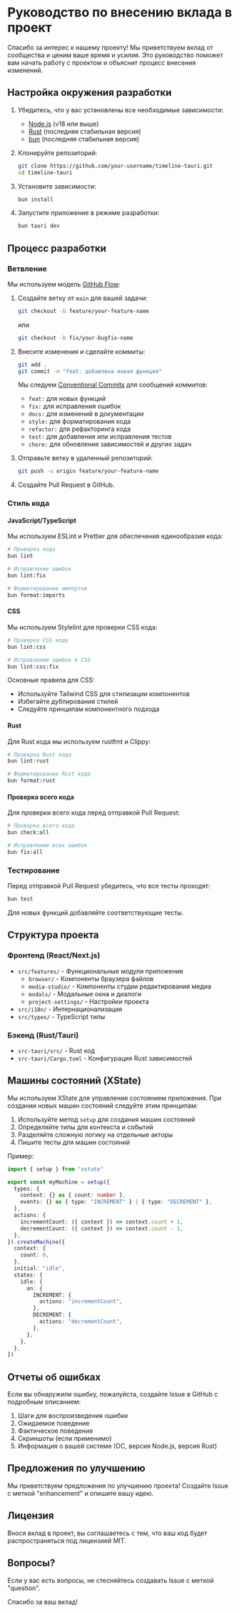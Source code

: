 # Руководство по внесению вклада в проект

Спасибо за интерес к нашему проекту! Мы приветствуем вклад от сообщества и ценим ваше время и усилия. Это руководство поможет вам начать работу с проектом и объяснит процесс внесения изменений.

## Настройка окружения разработки

1. Убедитесь, что у вас установлены все необходимые зависимости:
   - [Node.js](https://nodejs.org/) (v18 или выше)
   - [Rust](https://www.rust-lang.org/tools/install) (последняя стабильная версия)
   - [bun](https://bun.sh/) (последняя стабильная версия)

2. Клонируйте репозиторий:
   ```bash
   git clone https://github.com/your-username/timeline-tauri.git
   cd timeline-tauri
   ```

3. Установите зависимости:
   ```bash
   bun install
   ```

4. Запустите приложение в режиме разработки:
   ```bash
   bun tauri dev
   ```

## Процесс разработки

### Ветвление

Мы используем модель [GitHub Flow](https://guides.github.com/introduction/flow/):

1. Создайте ветку от `main` для вашей задачи:
   ```bash
   git checkout -b feature/your-feature-name
   ```
   или
   ```bash
   git checkout -b fix/your-bugfix-name
   ```

2. Внесите изменения и сделайте коммиты:
   ```bash
   git add .
   git commit -m "feat: добавлена новая функция"
   ```

   Мы следуем [Conventional Commits](https://www.conventionalcommits.org/) для сообщений коммитов:
   - `feat:` для новых функций
   - `fix:` для исправления ошибок
   - `docs:` для изменений в документации
   - `style:` для форматирования кода
   - `refactor:` для рефакторинга кода
   - `test:` для добавления или исправления тестов
   - `chore:` для обновления зависимостей и других задач

3. Отправьте ветку в удаленный репозиторий:
   ```bash
   git push -u origin feature/your-feature-name
   ```

4. Создайте Pull Request в GitHub.

### Стиль кода

#### JavaScript/TypeScript

Мы используем ESLint и Prettier для обеспечения единообразия кода:

```bash
# Проверка кода
bun lint

# Исправление ошибок
bun lint:fix

# Форматирование импортов
bun format:imports
```

#### CSS

Мы используем Stylelint для проверки CSS кода:

```bash
# Проверка CSS кода
bun lint:css

# Исправление ошибок в CSS
bun lint:css:fix
```

Основные правила для CSS:
- Используйте Tailwind CSS для стилизации компонентов
- Избегайте дублирования стилей
- Следуйте принципам компонентного подхода

#### Rust

Для Rust кода мы используем rustfmt и Clippy:

```bash
# Проверка Rust кода
bun lint:rust

# Форматирование Rust кода
bun format:rust
```

#### Проверка всего кода

Для проверки всего кода перед отправкой Pull Request:

```bash
# Проверка всего кода
bun check:all

# Исправление всех ошибок
bun fix:all
```

### Тестирование

Перед отправкой Pull Request убедитесь, что все тесты проходят:

```bash
bun test
```

Для новых функций добавляйте соответствующие тесты.

## Структура проекта

### Фронтенд (React/Next.js)

- `src/features/` - Функциональные модули приложения
  - `browser/` - Компоненты браузера файлов
  - `media-studio/` - Компоненты студии редактирования медиа
  - `modals/` - Модальные окна и диалоги
  - `project-settings/` - Настройки проекта
- `src/i18n/` - Интернационализация
- `src/types/` - TypeScript типы

### Бэкенд (Rust/Tauri)

- `src-tauri/src/` - Rust код
- `src-tauri/Cargo.toml` - Конфигурация Rust зависимостей

## Машины состояний (XState)

Мы используем XState для управления состоянием приложения. При создании новых машин состояний следуйте этим принципам:

1. Используйте метод `setup` для создания машин состояний
2. Определяйте типы для контекста и событий
3. Разделяйте сложную логику на отдельные акторы
4. Пишите тесты для машин состояний

Пример:

```typescript
import { setup } from "xstate"

export const myMachine = setup({
  types: {
    context: {} as { count: number },
    events: {} as { type: "INCREMENT" } | { type: "DECREMENT" },
  },
  actions: {
    incrementCount: ({ context }) => context.count + 1,
    decrementCount: ({ context }) => context.count - 1,
  },
}).createMachine({
  context: {
    count: 0,
  },
  initial: "idle",
  states: {
    idle: {
      on: {
        INCREMENT: {
          actions: "incrementCount",
        },
        DECREMENT: {
          actions: "decrementCount",
        },
      },
    },
  },
})
```

## Отчеты об ошибках

Если вы обнаружили ошибку, пожалуйста, создайте Issue в GitHub с подробным описанием:

1. Шаги для воспроизведения ошибки
2. Ожидаемое поведение
3. Фактическое поведение
4. Скриншоты (если применимо)
5. Информация о вашей системе (ОС, версия Node.js, версия Rust)

## Предложения по улучшению

Мы приветствуем предложения по улучшению проекта! Создайте Issue с меткой "enhancement" и опишите вашу идею.

## Лицензия

Внося вклад в проект, вы соглашаетесь с тем, что ваш код будет распространяться под лицензией MIT.

## Вопросы?

Если у вас есть вопросы, не стесняйтесь создавать Issue с меткой "question".

Спасибо за ваш вклад!
